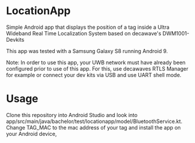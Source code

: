# LocationApp
Simple Android app that displays the position of a tag inside a Ultra Wideband Real Time Localization System based on decawave's DWM1001-Devkits

This app was tested with a Samsung Galaxy S8 running Android 9. 

Note: In order to use this app, your UWB network must have already been configured prior to use of this app.
For this, use decawaves RTLS Manager for example or connect your dev kits via USB and use UART shell mode.

# Usage
Clone this repository into Android Studio and look into app/src/main/java/bachelor/test/locationapp/model/BluetoothService.kt.
Change TAG_MAC to the mac address of your tag and install the app on your Android device,
